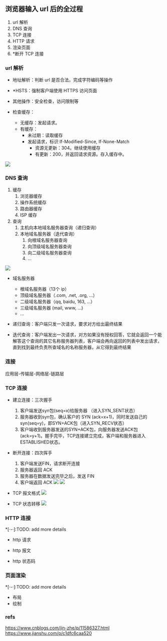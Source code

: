 
## 浏览器输入 url 后的全过程


1. url 解析
0. DNS 查询
0. TCP 连接
0. HTTP 请求
0. 渲染页面
0. *断开 TCP 连接 

### url 解析

- 地址解析：判断 url 是否合法，完成字符编码等操作
- *HSTS：强制客户端使用 HTTPS 访问页面
- 其他操作：安全检查，访问限制等

- 检查缓存：
    - 无缓存：发起请求。
    - 有缓存：
        - 未过期：读取缓存
        - 发起请求，标识 If-Modified-Since, If-None-Match 
            - 资源无更新：304。继续使用缓存
            - 有更新：200，并返回请求资源。存入缓存中。

![](pic/url-cache.png)

### DNS 查询

1. 缓存
    1. 浏览器缓存
    2. 操作系统缓存
    3. 路由器缓存
    4. ISP 缓存
2. 查询
    1. 主机向本地域名服务器查询（递归查询）
    2. 本地域名服务器（迭代查询）
        1. 向根域名服务器查询
        2. 向顶级域名服务器查询
        3. 向二级域名服务器查询
        4. ...

![](pic/dns-query.png)
- 域名服务器
    - 根域名服务器（13个 ip）
    - 顶级域名服务器（.com, .net, .org, ...）
    - 二级域名服务器（qq, baidu, 163, ...）
    - 三级域名服务器 (mail, www, ...)
    - ...

- 递归查询：客户端只发一次请求，要求对方给出最终结果
- 迭代查询：客户端发出一次请求，对方如果没有授权回答，它就会返回一个能解答这个查询的其它名称服务器列表，客户端会再向返回的列表中发出请求，直到找到最终负责所查域名的名称服务器，从它得到最终结果

### 连接

应用层-传输层-网络层-链路层 
### TCP 连接 

- 建立连接：三次握手
    1. 客户端发送syn包(seq=x)给服务器 （进入SYN_SENT状态）
    2. 服务器收到syn包，确认客户的 SYN (ack=x+1)，同时发送自己的syn(seq=y)，即SYN+ACK包（进入SYN_RECV状态）
    3. 客户端收到服务器发送的SYN+ACK包，向服务器发送ACK包 (ack=y+1)。握手完毕，TCP连接建立完成，客户端和服务器进入ESTABLISHED状态。
- 断开连接：四次挥手
    1. 客户端发送FIN，请求断开连接
    2. 服务器返回 ACK
    3. 服务器在数据发送完毕之后，发送 FIN
    4. 客户端返回 ACK
![](pic/tcp-begin.png)
![](pic/tcp-end.png)

- TCP 报文格式
![](pic/tcp-info.jpg)

- TCP 状态转移
![](pic/tcp-states.jpg)

### HTTP 连接

*[·-·]:TODO: add more details

- http 请求

- http 报文

- http 状态码

### 页面渲染

*[·-·]:TODO: add more details

- 布局
- 绘制

### refs

https://www.cnblogs.com/jin-zhe/p/11586327.html
https://www.jianshu.com/p/c1dfc6caa520
### 
